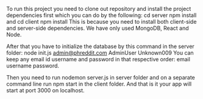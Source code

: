 To run this project you need to clone out repository and install the project dependencies first which you can do by the following:
cd server
npm install
and
cd client
npm install
This is because you need to install both client-side and server-side dependencies.
We have only used MongoDB, React and Node.

After that you have to initialize the database by this command in the server folder:
node init.js admin@phreddit.com AdminUser Unknown009
You can keep any email id username and password in that respective order: email username password.

Then you need to run nodemon server.js in server folder and on a separate command line run npm start in the client folder.
And that is it your app will start at port 3000 on localhost.
